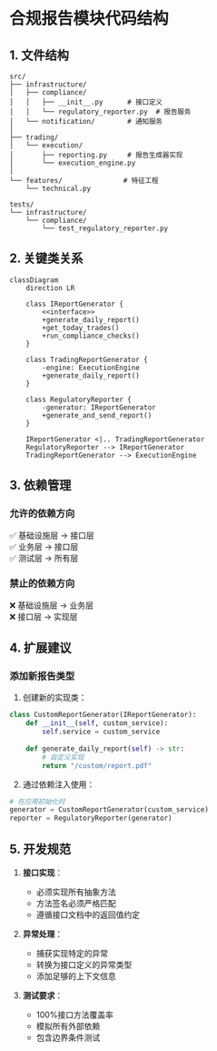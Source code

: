 # 合规报告模块代码结构

## 1. 文件结构
```
src/
├── infrastructure/
│   ├── compliance/
│   │   ├── __init__.py      # 接口定义
│   │   └── regulatory_reporter.py  # 报告服务
│   └── notification/        # 通知服务
│
├── trading/
│   └── execution/
│       ├── reporting.py     # 报告生成器实现
│       └── execution_engine.py
│
└── features/               # 特征工程
    └── technical.py

tests/
└── infrastructure/
    └── compliance/
        └── test_regulatory_reporter.py
```

## 2. 关键类关系
```mermaid
classDiagram
    direction LR
    
    class IReportGenerator {
        <<interface>>
        +generate_daily_report()
        +get_today_trades()
        +run_compliance_checks()
    }
    
    class TradingReportGenerator {
        -engine: ExecutionEngine
        +generate_daily_report()
    }
    
    class RegulatoryReporter {
        -generator: IReportGenerator
        +generate_and_send_report()
    }
    
    IReportGenerator <|.. TradingReportGenerator
    RegulatoryReporter --> IReportGenerator
    TradingReportGenerator --> ExecutionEngine
```

## 3. 依赖管理

### 允许的依赖方向
✅ 基础设施层 → 接口层  
✅ 业务层 → 接口层  
✅ 测试层 → 所有层  

### 禁止的依赖方向
❌ 基础设施层 → 业务层  
❌ 接口层 → 实现层  

## 4. 扩展建议

### 添加新报告类型
1. 创建新的实现类：
```python
class CustomReportGenerator(IReportGenerator):
    def __init__(self, custom_service):
        self.service = custom_service
        
    def generate_daily_report(self) -> str:
        # 自定义实现
        return "/custom/report.pdf"
```

2. 通过依赖注入使用：
```python
# 在应用初始化时
generator = CustomReportGenerator(custom_service)
reporter = RegulatoryReporter(generator)
```

## 5. 开发规范

1. **接口实现**：
   - 必须实现所有抽象方法
   - 方法签名必须严格匹配
   - 遵循接口文档中的返回值约定

2. **异常处理**：
   - 捕获实现特定的异常
   - 转换为接口定义的异常类型
   - 添加足够的上下文信息

3. **测试要求**：
   - 100%接口方法覆盖率
   - 模拟所有外部依赖
   - 包含边界条件测试

